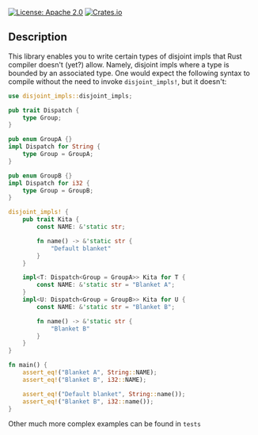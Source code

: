 [![License: Apache 2.0](https://img.shields.io/badge/License-Apache%202.0-blue.svg)](https://github.com/mversic/disjoint_impls/blob/master/LICENSE)
[![Crates.io](https://img.shields.io/crates/v/disjoint_impls.svg)](https://crates.io/crates/disjoint_impls)

## Description

This library enables you to write certain types of disjoint impls that Rust compiler doesn't (yet?) allow.
Namely, disjoint impls where a type is bounded by an associated type. One would expect the following
syntax to compile without the need to invoke `disjoint_impls!`, but it doesn't:

```rs
use disjoint_impls::disjoint_impls;

pub trait Dispatch {
    type Group;
}

pub enum GroupA {}
impl Dispatch for String {
    type Group = GroupA;
}

pub enum GroupB {}
impl Dispatch for i32 {
    type Group = GroupB;
}

disjoint_impls! {
    pub trait Kita {
        const NAME: &'static str;

        fn name() -> &'static str {
            "Default blanket"
        }
    }

    impl<T: Dispatch<Group = GroupA>> Kita for T {
        const NAME: &'static str = "Blanket A";
    }
    impl<U: Dispatch<Group = GroupB>> Kita for U {
        const NAME: &'static str = "Blanket B";

        fn name() -> &'static str {
            "Blanket B"
        }
    }
}

fn main() {
    assert_eq!("Blanket A", String::NAME);
    assert_eq!("Blanket B", i32::NAME);

    assert_eq!("Default blanket", String::name());
    assert_eq!("Blanket B", i32::name());
}
```

Other much more complex examples can be found in `tests`
